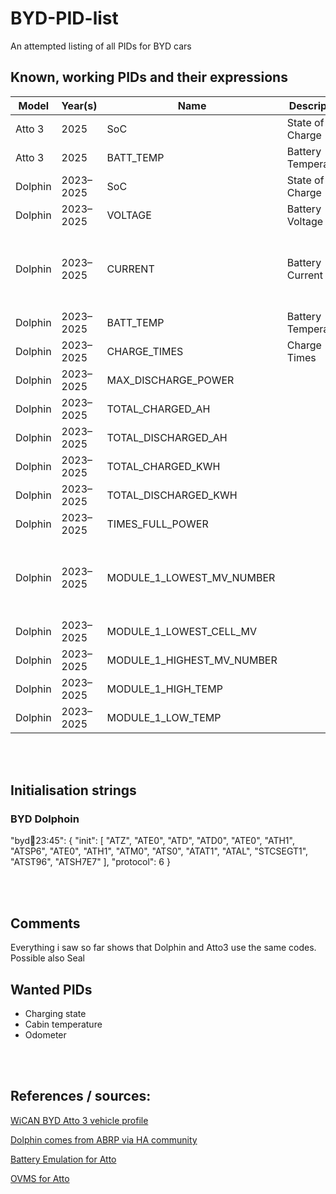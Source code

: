 # BYD-PID-list
An attempted listing of all PIDs for BYD cars


## Known, working PIDs and their expressions

|Model|Year(s)|Name|Description|PID #|Class|Unit|Min|Max|Expression|Init|Remarks
|-|-|-|-|-|-|-|-|-|-|-|-|
|Atto 3|2025|SoC|State of Charge|221FFC1|Battery|%|0|100|((B5*256)+B4)/100|||
|Atto 3|2025|BATT_TEMP|Battery Temperature|220032|Temperature|°C|-40|80|B4-40|||
|Dolphin|2023–2025|SoC|State of Charge|221FFC1|Battery|%|-5|105|(B4 + B5*256)/100|Yes|confirmed working|
|Dolphin|2023–2025|VOLTAGE|Battery Voltage|220008|Voltage|V|200|1000|B4 + B5*256 ? need to confirm|Yes|needs confirmation|
|Dolphin|2023–2025|CURRENT|Battery Current|220009|Current|A|-600|1000|((A + B*256) - 5000) / 10 |Yes|currently not getting the values to lign up with the car scanner app|
|Dolphin|2023–2025|BATT_TEMP|Battery Temperature|220032|Temperature|°C|-40|80|B4 - 40|Yes|confirmed working|
|Dolphin|2023–2025|CHARGE_TIMES|Charge Times|22000B1| - | - |0|?|(B4 + B5*256)|?|confirmed working|
|Dolphin|2023–2025|MAX_DISCHARGE_POWER| |22000E| - | - |||||to be investigated|
|Dolphin|2023–2025|TOTAL_CHARGED_AH| |22000F| - | - |||||to be investigated|
|Dolphin|2023–2025|TOTAL_DISCHARGED_AH| |220010| - | - |||||to be investigated|
|Dolphin|2023–2025|TOTAL_CHARGED_KWH| |220011| - | - |||||to be investigated|
|Dolphin|2023–2025|TOTAL_DISCHARGED_KWH| |220012| - | - |||||to be investigated|
|Dolphin|2023–2025|TIMES_FULL_POWER| |220004| - | - |||||to be investigated|
|Dolphin|2023–2025|MODULE_1_LOWEST_MV_NUMBER| |22016C| - | - |||||there are at leat 10 Modules in Atto and possible 13 in Dolphin|
|Dolphin|2023–2025|MODULE_1_LOWEST_CELL_MV| |22016D| - | - |||||to be investigated|
|Dolphin|2023–2025|MODULE_1_HIGHEST_MV_NUMBER| |22016E| - | - |||||to be investigated|
|Dolphin|2023–2025|MODULE_1_HIGH_TEMP| |220171| - | - |||||to be investigated|
|Dolphin|2023–2025|MODULE_1_LOW_TEMP| |220173| - | - |||||to be investigated|

<br><br>

## Initialisation strings
### BYD Dolphoin
"byd:dolphin:23:45": {
  "init": [
    "ATZ", "ATE0", "ATD", "ATD0", "ATE0", "ATH1", "ATSP6",
    "ATE0", "ATH1", "ATM0", "ATS0", "ATAT1", "ATAL", "STCSEGT1", "ATST96", "ATSH7E7"
  ],
  "protocol": 6
}

<br><br>

## Comments
Everything i saw so far shows that Dolphin and Atto3 use the same codes. Possible also Seal

## Wanted PIDs
- Charging state
- Cabin temperature
- Odometer

<br><br>


## References / sources:
[WiCAN BYD Atto 3 vehicle profile](https://github.com/meatpiHQ/wican-fw/blob/main/vehicle_profiles/byd/atto3.json)

[Dolphin comes from ABRP via HA community](https://community.home-assistant.io/t/source-for-byd-atto-3-battery-state-of-charge/603428/46?u=delorean)

[Battery Emulation for Atto](https://github.com/dalathegreat/Battery-Emulator/blob/main/Software/src/battery/BYD-ATTO-3-BATTERY.cpp#L32)

[OVMS for Atto](https://github.com/openvehicles/Open-Vehicle-Monitoring-System-3/blob/master/vehicle/OVMS.V3/components/vehicle_byd_atto3/src/vehicle_byd_atto3.cpp)
